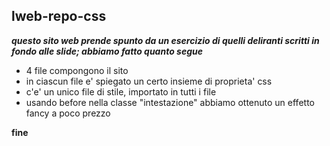 ## lweb-repo-css

___questo sito web prende spunto da un esercizio di quelli deliranti scritti in fondo alle slide; abbiamo fatto quanto segue___

- 4 file compongono il sito 
- in ciascun file e' spiegato un certo insieme di proprieta' css
- c'e' un unico file di stile, importato in tutti i file
- usando before nella classe "intestazione" abbiamo ottenuto un effetto fancy a poco prezzo

**fine**